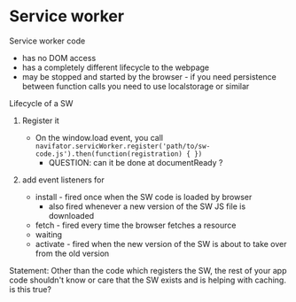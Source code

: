 # Service worker

Service worker code

- has no DOM access
- has a completely different lifecycle to the webpage
- may be stopped and started by the browser - if you need persistence between
  function calls you need to use localstorage or similar

Lifecycle of a SW

1. Register it
    - On the window.load event, you call
      `navifator.servicWorker.register('path/to/sw-code.js').then(function(registration) { })`
        - QUESTION: can it be done at documentReady ?

1. add event listeners for
    - install - fired once when the SW code is loaded by browser
        - also fired whenever a new version of the SW JS file is downloaded
    - fetch - fired every time the browser fetches a resource
    - waiting
    - activate - fired when the new version of the SW is about to take over from
      the old version

Statement: Other than the code which registers the SW, the rest of your app code
shouldn't know or care that the SW exists and is helping with caching. is this
true?
